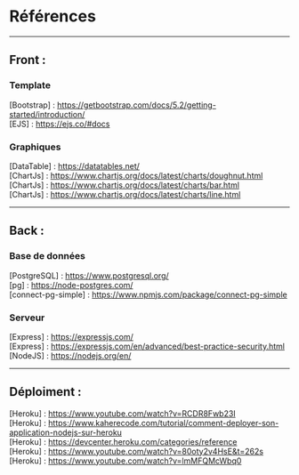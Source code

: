 # Références

---

## Front :

### Template
[Bootstrap] : https://getbootstrap.com/docs/5.2/getting-started/introduction/     
[EJS] : https://ejs.co/#docs  

### Graphiques
[DataTable] : https://datatables.net/  
[ChartJs] : https://www.chartjs.org/docs/latest/charts/doughnut.html  
[ChartJs] : https://www.chartjs.org/docs/latest/charts/bar.html  
[ChartJs] : https://www.chartjs.org/docs/latest/charts/line.html  

---

## Back :

### Base de données
[PostgreSQL] : https://www.postgresql.org/  
[pg] : https://node-postgres.com/  
[connect-pg-simple] : https://www.npmjs.com/package/connect-pg-simple    

### Serveur
[Express] : https://expressjs.com/  
[Express] : https://expressjs.com/en/advanced/best-practice-security.html  
[NodeJS] : https://nodejs.org/en/  

---

## Déploiment :
[Heroku] : https://www.youtube.com/watch?v=RCDR8Fwb23I  
[Heroku] : https://www.kaherecode.com/tutorial/comment-deployer-son-application-nodejs-sur-heroku  
[Heroku] : https://devcenter.heroku.com/categories/reference  
[Heroku] : https://www.youtube.com/watch?v=80oty2v4HsE&t=262s  
[Heroku] : https://www.youtube.com/watch?v=lmMFQMcWbq0  
